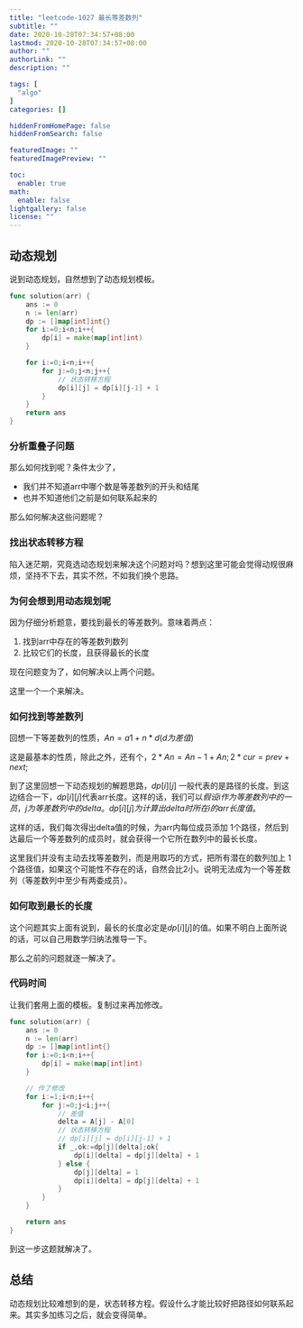 ```yaml
---
title: "leetcode-1027 最长等差数列"
subtitle: ""
date: 2020-10-28T07:34:57+08:00
lastmod: 2020-10-28T07:34:57+08:00
author: ""
authorLink: ""
description: ""

tags: [
  "algo"
]
categories: []

hiddenFromHomePage: false
hiddenFromSearch: false

featuredImage: ""
featuredImagePreview: ""

toc:
  enable: true
math:
  enable: false
lightgallery: false
license: ""
---
```


<!--more-->
## 动态规划

说到动态规划，自然想到了动态规划模板。

```go
func solution(arr) {
    ans := 0
    n := len(arr)
    dp := []map[int]int{}
    for i:=0;i<n;i++{
        dp[i] = make(map[int]int)
    }

    for i:=0;i<n;i++{
        for j:=0;j<n;j++{
            // 状态转移方程
            dp[i][j] = dp[i][j-1] + 1
        }
    }
    return ans
}
```

### 分析重叠子问题

那么如何找到呢？条件太少了，

- 我们并不知道arr中哪个数是等差数列的开头和结尾
- 也并不知道他们之前是如何联系起来的

那么如何解决这些问题呢？

### 找出状态转移方程

陷入迷茫期，究竟选动态规划来解决这个问题对吗？想到这里可能会觉得动规很麻烦，坚持不下去，其实不然，不如我们换个思路。

### 为何会想到用动态规划呢

因为仔细分析题意，要找到最长的等差数列。意味着两点：

1. 找到arr中存在的等差数列数列
2. 比较它们的长度，且获得最长的长度

现在问题变为了，如何解决以上两个问题。

这里一个一个来解决。

### 如何找到等差数列

回想一下等差数列的性质，$An = a1 + n*d(d为差值)$

这是最基本的性质，除此之外，还有个，$2*An = An-1 + An; 2*cur = prev + next;$

到了这里回想一下动态规划的解题思路，$dp[i][j]$ 一般代表的是路径的长度。到这边结合一下，$dp[i][j]$代表arr长度。这样的话，我们可以$假设i作为等差数列中的一员，j为等差数列中的delta。dp[i][j]为计算出delta时所在i的arr长度值。$

这样的话，我们每次得出delta值的时候，为arr内每位成员添加 1个路径，然后到达最后一个等差数列的成员时，就会获得一个它所在数列中的最长长度。

这里我们并没有主动去找等差数列，而是用取巧的方式，把所有潜在的数列加上 1个路径值，如果这个可能性不存在的话，自然会比2小。说明无法成为一个等差数列（等差数列中至少有两委成员）。

### 如何取到最长的长度

这个问题其实上面有说到，最长的长度必定是$dp[i][j]$的值。如果不明白上面所说的话，可以自己用数学归纳法推导一下。

那么之前的问题就逐一解决了。

### 代码时间

让我们套用上面的模板。复制过来再加修改。

```go
func solution(arr) {
    ans := 0
    n := len(arr)
    dp := []map[int]int{}
    for i:=0;i<n;i++{
        dp[i] = make(map[int]int)
    }

    // 作了修改
    for i:=1;i<n;i++{
        for j:=0;j<i;j++{
            // 差值
            delta = A[j] - A[0]
            // 状态转移方程
            // dp[i][j] = dp[i][j-1] + 1
            if _,ok:=dp[j][delta];ok{
                dp[i][delta] = dp[j][delta] + 1
            } else {
                dp[j][delta] = 1
                dp[i][delta] = dp[j][delta] + 1
            }
        }
    }

    return ans
}
```

到这一步这题就解决了。

## 总结

动态规划比较难想到的是，状态转移方程。假设什么才能比较好把路径如何联系起来。其实多加练习之后，就会变得简单。
